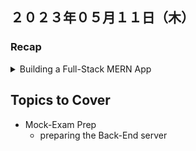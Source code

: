 ## ２０２３年０５月１１日（木）

### Recap

<details>
<summary>Building a Full-Stack MERN App</summary>

- Back-End
    - setting up Express server
    - folder modularization
    - C.R.U.D.
    - Back-End Validations

- **React** Front-End
    - connecting the back-end to the front-end (data and errors)
    - adding CRUD features according to each component
    - presentable Tailwind CSS

</details>

## Topics to Cover
- Mock-Exam Prep
    - preparing the Back-End server